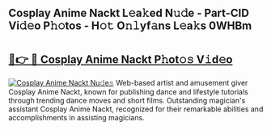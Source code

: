 ## Cosplay Anime Nackt L𝚎a𝚔ed N𝚞𝚍e - Part-CID Vi𝚍𝚎o P𝚑𝚘tos - H𝚘𝚝 O𝚗𝚕yf𝚊ns L𝚎a𝚔s 0WHBm

# <h2><a href="http://kf7xx6.oniu.top/?m=Cosplay+Anime+Nackt">🔗👉 🔴 Cosplay Anime Nackt P𝚑ot𝚘𝚜 V𝚒d𝚎o</a></h2>

[![Cosplay Anime Nackt Nu𝚍e𝚜](https://i.imgur.com/0qMVB7G.gif)](http://kf7xx6.oniu.top/?m=Cosplay+Anime+Nackt)
Web-based artist and amusement giver Cosplay Anime Nackt, known for publishing dance and lifestyle tutorials through trending dance moves and short films. Outstanding magician's assistant Cosplay Anime Nackt, recognized for their remarkable abilities and accomplishments in assisting magicians.  
